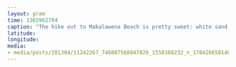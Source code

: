```yaml
---
layout: gram
time: 1365962704
caption: "The hike out to Makalawena Beach is pretty sweet: white sand, palm trees, and endless lava field."
latitude: 
longitude: 
media:
- media/posts/201304/11242267_746007568847826_1558388232_n_17842665814000351.jpg
---
```

